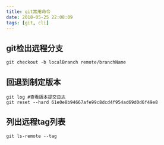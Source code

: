 ```yaml
---
title: git常用命令
date: 2018-05-25 22:08:09
tags: [git, cli]
---
```

## git检出远程分支

`git checkout -b localBranch remote/branchName`

## 回退到制定版本

```shell
git log #查看版本提交日志
git reset --hard 61e0e8b94667afe99c8dcd4f954ad69d0d6f49e8 
```

## 列出远程tag列表

```shell
git ls-remote --tag
```
